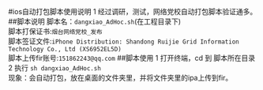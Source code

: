 <!--
author: 段帅
date: 2016-12-08
title: ios自动打包脚本使用说明
tags: ios，自动打包
category: 新手教程
status: publish
summary: 

-->

#ios自动打包脚本使用说明
1 经过调研，测试，网络党校自动打包脚本验证通多。
##脚本说明
脚本名：`dangxiao_AdHoc.sh`(在工程目录下)   
脚本打保证书:`烟台网络党校_发布`  
脚本签证文件:`iPhone Distribution: Shandong Ruijie Grid Information Technology Co., Ltd (XS6952EL5D)`  
脚本上传fir账号:`151862243@qq.com`
##脚本使用
1 打开终端，cd 到 脚本所在目录  
2 执行 `sh dangxiao_AdHoc.sh`  
现象：会自动打包，放在桌面的文件夹里，并将文件夹里的ipa上传到fir。